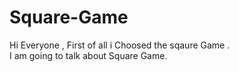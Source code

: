 # Square-Game
Hi Everyone , First of all i Choosed the sqaure Game .
<br>
I am going to talk about Square Game.
<br>
